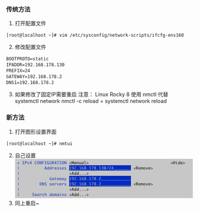 ### 传统方法
1. 打开配置文件
```
[root@localhost ~]# vim /etc/sysconfig/network-scripts/ifcfg-ens160
```
2. 修改配置文件
```
BOOTPROTO=static
IPADDR=192.168.178.130
PREFIX=24
GATEWAY=192.168.178.2
DNS1=192.168.178.2
```
3. 如果修改了固定IP需要重启 
注意：
Linux Rocky 8 使用 nmctl 代替 systemctl network
nmctl -c reload = systemctl network reload

### 新方法
1. 打开图形设置界面
```
[root@localhost ~]# nmtui
```
2. 自己设置
![](https://github.com/kafuu-chino/learning-notes/blob/main/Discovery/Rocky%20Linux/imgs/2.1.png?raw=true)
3. 同上重启~